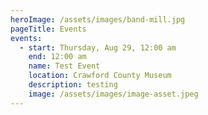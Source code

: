 ```yaml
---
heroImage: /assets/images/band-mill.jpg
pageTitle: Events
events:
  - start: Thursday, Aug 29, 12:00 am
    end: 12:00 am
    name: Test Event
    location: Crawford County Museum
    description: testing
    image: /assets/images/image-asset.jpeg
---
```

